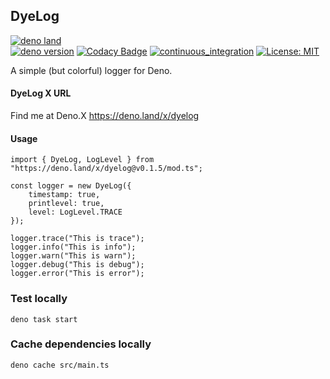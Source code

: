 ## DyeLog

[![deno land](http://img.shields.io/badge/available%20on-deno.land/x-lightgrey.svg?logo=deno&labelColor=darkgreen)](https://deno.land/x/dyelog)\
[![deno version](https://img.shields.io/badge/deno-^1.32-lightgrey?logo=deno)](https://github.com/denoland/deno)
[![Codacy Badge](https://app.codacy.com/project/badge/Grade/df72ddff948f42fb845f0723af219914)](https://app.codacy.com/gh/guildenstern70/DyeLog/dashboard?utm_source=gh&utm_medium=referral&utm_content=&utm_campaign=Badge_grade)
[![continuous_integration](https://github.com/guildenstern70/dyelog/workflows/Deno/badge.svg)](https://github.com/guildenstern70/DyeLog/actions?query=workflow%3ADeno)
[![License: MIT](https://img.shields.io/badge/License-MIT-yellow.svg)](https://opensource.org/licenses/MIT)

A simple (but colorful) logger for Deno.

#### DyeLog X URL

Find me at Deno.X <https://deno.land/x/dyelog>

#### Usage

    import { DyeLog, LogLevel } from "https://deno.land/x/dyelog@v0.1.5/mod.ts";

    const logger = new DyeLog({
        timestamp: true,
        printlevel: true,
        level: LogLevel.TRACE
    });

    logger.trace("This is trace");
    logger.info("This is info");
    logger.warn("This is warn");
    logger.debug("This is debug");
    logger.error("This is error");

### Test locally

    deno task start

### Cache dependencies locally

    deno cache src/main.ts

